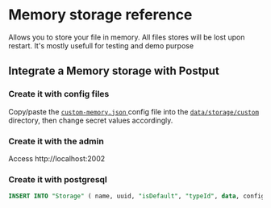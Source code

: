 # Memory storage reference

 Allows you to store your file in memory. All files stores will be lost upon restart. It's mostly usefull for testing and demo purpose  
 
## Integrate a Memory storage with Postput

### Create it with config files
Copy/paste the [`custom-memory.json` ](custom-memory.json) config file into the [`data/storage/custom`](https://github.com/postput/api/tree/master/data/storage/custom) directory, then change secret values accordingly.

### Create it with the admin

Access http://localhost:2002

### Create it with postgresql

````sql
INSERT INTO "Storage" ( name, uuid, "isDefault", "typeId", data, config, "creationDate", "updatedOn" ) VALUES ('my_customs_3_files', 'fd600d4d-ce30-4940-951d-26aeb12c70bf', true, 1, '{}', '{"custom":{"keyId":"AKXXXXXXXXXXXXXXXXXX","key":"XCKlXXXXXXXXXXXXXXXXXXXXXXXXXXXXXXXXXXXX","container":"mycontainer","region":"us-east-1"},"allowUpload":true,"urls":["http://localhost:2000/"]}', NOW(), NOW())
````
